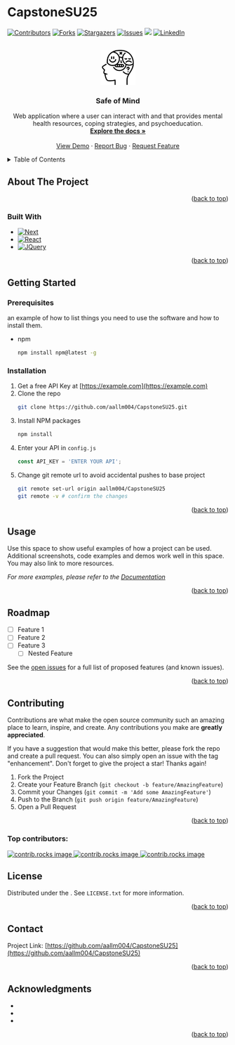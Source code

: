 # CapstoneSU25
<!-- Improved compatibility of back to top link: See: https://github.com/othneildrew/Best-README-Template/pull/73 -->
<a id="readme-top"></a>




<!-- PROJECT SHIELDS -->

[![Contributors][contributors-shield]][contributors-url]
[![Forks][forks-shield]][forks-url]
[![Stargazers][stars-shield]][stars-url]
[![Issues][issues-shield]][issues-url]
[![][license-shield]][license-url]
[![LinkedIn][linkedin-shield]][linkedin-url]



<!-- PROJECT LOGO -->
<br />
<div align="center">
  <a href="https://github.com/aallm004/CapstoneSU25">
    <img src="./public/logo512.png" alt="Logo" width="80" height="80">
  </a>

<h3 align="center">Safe of Mind</h3>

  <p align="center">
    Web application where a user can interact with and that provides mental health resources, coping strategies, and psychoeducation.
    <br />
    <a href="https://github.com/aallm004/CapstoneSU25"><strong>Explore the docs »</strong></a>
    <br />
    <br />
    <a href="https://github.com/aallm004/CapstoneSU25">View Demo</a>
    &middot;
    <a href="https://github.com/aallm004/CapstoneSU25/issues/new?labels=bug&template=bug-report---.md">Report Bug</a>
    &middot;
    <a href="https://github.com/aallm004/CapstoneSU25/issues/new?labels=enhancement&template=feature-request---.md">Request Feature</a>
  </p>
</div>



<!-- TABLE OF CONTENTS -->
<details>
  <summary>Table of Contents</summary>
  <ol>
    <li>
      <a href="#about-the-project">About The Project</a>
      <ul>
        <li><a href="#built-with">Built With</a></li>
      </ul>
    </li>
    <li>
      <a href="#getting-started">Getting Started</a>
      <ul>
        <li><a href="#prerequisites">Prerequisites</a></li>
        <li><a href="#installation">Installation</a></li>
      </ul>
    </li>
    <li><a href="#usage">Usage</a></li>
    <li><a href="#roadmap">Roadmap</a></li>
    <li><a href="#contributing">Contributing</a></li>
    <li><a href="#license">License</a></li>
    <li><a href="#contact">Contact</a></li>
    <li><a href="#acknowledgments">Acknowledgments</a></li>
  </ol>
</details>



<!-- ABOUT THE PROJECT -->
## About The Project





<p align="right">(<a href="#readme-top">back to top</a>)</p>



### Built With

* [![Next][Next.js]][Next-url]
* [![React][React.js]][React-url]
* [![JQuery][JQuery.com]][JQuery-url]

<p align="right">(<a href="#readme-top">back to top</a>)</p>



<!-- GETTING STARTED -->
## Getting Started



### Prerequisites

an example of how to list things you need to use the software and how to install them.
* npm
  ```sh
  npm install npm@latest -g
  ```

### Installation

1. Get a free API Key at [https://example.com](https://example.com)
2. Clone the repo
   ```sh
   git clone https://github.com/aallm004/CapstoneSU25.git
   ```
3. Install NPM packages
   ```sh
   npm install
   ```
4. Enter your API in `config.js`
   ```js
   const API_KEY = 'ENTER YOUR API';
   ```
5. Change git remote url to avoid accidental pushes to base project
   ```sh
   git remote set-url origin aallm004/CapstoneSU25
   git remote -v # confirm the changes
   ```

<p align="right">(<a href="#readme-top">back to top</a>)</p>



<!-- USAGE EXAMPLES -->
## Usage

Use this space to show useful examples of how a project can be used. Additional screenshots, code examples and demos work well in this space. You may also link to more resources.

_For more examples, please refer to the [Documentation](https://example.com)_

<p align="right">(<a href="#readme-top">back to top</a>)</p>



<!-- ROADMAP -->
## Roadmap

- [ ] Feature 1
- [ ] Feature 2
- [ ] Feature 3
    - [ ] Nested Feature

See the [open issues](https://github.com/aallm004/CapstoneSU25/issues) for a full list of proposed features (and known issues).

<p align="right">(<a href="#readme-top">back to top</a>)</p>



<!-- CONTRIBUTING -->
## Contributing

Contributions are what make the open source community such an amazing place to learn, inspire, and create. Any contributions you make are **greatly appreciated**.

If you have a suggestion that would make this better, please fork the repo and create a pull request. You can also simply open an issue with the tag "enhancement".
Don't forget to give the project a star! Thanks again!

1. Fork the Project
2. Create your Feature Branch (`git checkout -b feature/AmazingFeature`)
3. Commit your Changes (`git commit -m 'Add some AmazingFeature'`)
4. Push to the Branch (`git push origin feature/AmazingFeature`)
5. Open a Pull Request

<p align="right">(<a href="#readme-top">back to top</a>)</p>

### Top contributors:

<a href="https://github.com/aallm004/CapstoneSU25/graphs/contributors">
  <img src="https://contrib.rocks/image?repo=aallm004/CapstoneSU25" alt="contrib.rocks image" />
</a>
<a href="https://github.com/mattkrozel/CapstoneSU25/graphs/contributors">
  <img src="https://contrib.rocks/image?repo=mattkrozel/CapstoneSU25" alt="contrib.rocks image" />
</a>
<a href="https://github.com/jerm014/CapstoneSU25/graphs/contributors">
  <img src="https://contrib.rocks/image?repo=jerm014/CapstoneSU25" alt="contrib.rocks image" />
</a>



<!-- LICENSE -->
## License

Distributed under the . See `LICENSE.txt` for more information.

<p align="right">(<a href="#readme-top">back to top</a>)</p>



<!-- CONTACT -->
## Contact


Project Link: [https://github.com/aallm004/CapstoneSU25](https://github.com/aallm004/CapstoneSU25)

<p align="right">(<a href="#readme-top">back to top</a>)</p>



<!-- ACKNOWLEDGMENTS -->
## Acknowledgments

* []()
* []()
* []()

<p align="right">(<a href="#readme-top">back to top</a>)</p>



<!-- MARKDOWN LINKS & IMAGES -->
<!-- https://www.markdownguide.org/basic-syntax/#reference-style-links -->
[contributors-shield]: https://img.shields.io/github/contributors/aallm004/CapstoneSU25.svg?style=for-the-badge
[contributors-url]: https://github.com/aallm004/CapstoneSU25/graphs/contributors
[forks-shield]: https://img.shields.io/github/forks/aallm004/CapstoneSU25.svg?style=for-the-badge
[forks-url]: https://github.com/aallm004/CapstoneSU25/network/members
[stars-shield]: https://img.shields.io/github/stars/aallm004/CapstoneSU25.svg?style=for-the-badge
[stars-url]: https://github.com/aallm004/CapstoneSU25/stargazers
[issues-shield]: https://img.shields.io/github/issues/aallm004/CapstoneSU25.svg?style=for-the-badge
[issues-url]: https://github.com/aallm004/CapstoneSU25/issues
[license-shield]: https://img.shields.io/github/license/aallm004/CapstoneSU25.svg?style=for-the-badge
[license-url]: https://github.com/aallm004/CapstoneSU25/blob/master/LICENSE.txt
[linkedin-shield]: https://img.shields.io/badge/-LinkedIn-black.svg?style=for-the-badge&logo=linkedin&colorB=555
[linkedin-url]: https://linkedin.com/in/
[product-screenshot]: images/screenshot.png
[Next.js]: https://img.shields.io/badge/next.js-000000?style=for-the-badge&logo=nextdotjs&logoColor=white
[Next-url]: https://nextjs.org/
[React.js]: https://img.shields.io/badge/React-20232A?style=for-the-badge&logo=react&logoColor=61DAFB
[React-url]: https://reactjs.org/
[JQuery.com]: https://img.shields.io/badge/jQuery-0769AD?style=for-the-badge&logo=jquery&logoColor=white
[JQuery-url]: https://jquery.com 